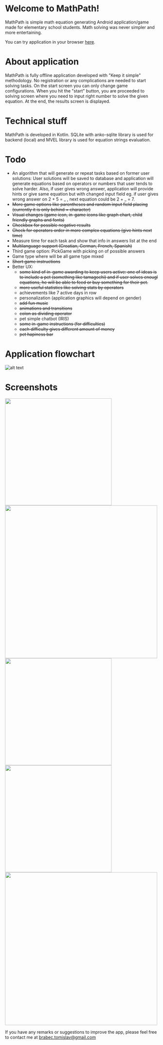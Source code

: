 # Welcome to MathPath!

MathPath is simple math equation generating Android application/game made for elementary school students. Math solving was never simpler and more entertaining.

You can try application in your browser [here](https://appetize.io/app/9ck12b4958346hpz39d0ng3adm?device=nexus9&scale=50&orientation=portrait&osVersion=7.1).


# About application

MathPath is fully offline application developed with "Keep it simple" methodology. No registration or any complications are needed to start solving tasks. On the start screen you can only change game configurations. When you hit the "start" button, you are proceeded to solving screen where you need to input right number to solve the given equation. At the end, the results screen is displayed.


# Technical stuff

MathPath is developed in Kotlin. SQLite with anko-sqlite library is used for backend (local) and MVEL library is used for equation strings evaluation.

# Todo

* An algorithm that will generate or repeat tasks based on former user solutions:
	User solutions will be saved to database and application will generate equations based on operators or numbers that user 	tends to solve harder.
	Also, if user gives wrong answer, application will provide hints or give same equation but with changed input field eg. if user gives wrong answer on 2 + 5 = _ , next equation could be 2 + _ = 7.
* ~~More game options like parentheses and random input field placing (currently it is only behind = character)~~
* ~~Visual changes (game icon, in-game icons like graph chart, child friendly graphs and fonts)~~
* ~~Checkbox for possible negative results~~
* ~~Check for operators order in more complex equations (give hints next time)~~
* Measure time for each task and show that info in answers list at the end
* ~~Multilanguage support (Croatian, German, French, Spanish)~~
* Third game option: PickGame with picking on of possible answers
* Game type where will be all game type mixed
* ~~Short game instructions~~
* Better UX:
	* ~~some kind of in-game awarding to keep users active:
		one of ideas is to include a pet (something like tamagochi) and if user solves enougl equations, he will be able 		to feed or buy something for their pet.~~
	* ~~more useful statistics like solving stats by operators~~
	* achievements like 7 active days in row
	* personalization (application graphics will depend on gender)
	* ~~add fun music~~
	* ~~animations and transitions~~
	* ~~colon as dividing operator~~
	* pet simple chatbot (IRIS)
	* ~~some in-game instructions (for difficulties)~~
	* ~~each difficulty gives different amount of money~~
	* ~~pet hapiness bar~~


# Application flowchart

![alt text](https://image.ibb.co/gjWy9c/Selection_068.png)


# Screenshots

<img src="https://github.com/cromat/MathPath/blob/master/screenshots/Screenshot_20180605-223800.png" width="350">
<img src="https://github.com/cromat/MathPath/blob/master/screenshots/Screenshot_20180605-223827.png" width="500">
<img src="https://github.com/cromat/MathPath/blob/master/screenshots/Screenshot_20180605-224158.png" width="350">
<img src="https://github.com/cromat/MathPath/blob/master/screenshots/Screenshot_20180605-224144.png" width="350">
<img src="https://github.com/cromat/MathPath/blob/master/screenshots/Screenshot_20180605-223900.png" width="500">

If you have any remarks or suggestions to improve the app, please feel free to contact me at brabec.tomislav@gmail.com
